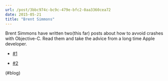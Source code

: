 ```yaml
---
url: /post/3bbc974c-bc9c-479e-bfc2-0aa3360cea72
date: 2015-05-21
title: "Brent Simmons"
---
```


Brent Simmons have written two(this far) posts about how to avvoid crashes with Objective-C. Read them and take the advice from a long time Apple developer.



  * [#1][1]

  * [#2][2]



(#blog)



 [1]: http://inessential.com/2015/05/14/how_not_to_crash_1_kvo_and_manual_bind

 [2]: http://inessential.com/2015/05/16/how_not_to_crash_2_mutation_exceptions